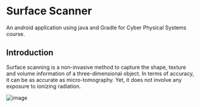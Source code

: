 # Surface Scanner
An android application using java and Gradle for Cyber Physical Systems course.

## Introduction
Surface scanning is a non-invasive method to capture the shape, texture and volume information of a three-dimensional object. In terms of accuracy, it can be as accurate as micro-tomography. Yet, it does not involve any exposure to ionizing radiation.

![image](https://user-images.githubusercontent.com/50926437/168794796-97d1335f-3de6-4535-9e24-d23129e7dbb9.png)
